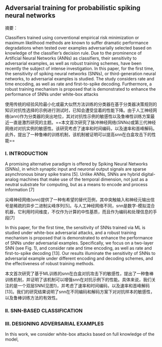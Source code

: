 ## 		Adversarial training for probabilistic spiking neural networks

摘要：

Classifiers trained using conventional empirical risk minimization or maximum likelihood methods are known to suffer dramatic performance degradations when tested over examples adversarially selected based on knowledge of the classifier’s decision rule. Due to the prominence of Artificial Neural Networks (ANNs) as classifiers, their sensitivity to adversarial examples, as well as robust training schemes, have been recently the subject of intense investigation. In this paper, for the first time, the sensitivity of spiking neural networks (SNNs), or third-generation neural networks, to adversarial examples is studied. The study considers rate and time encoding, as well as rate and first-to-spike decoding. Furthermore, a robust training mechanism is proposed that is demonstrated to enhance the performance of SNNs under white-box attacks

使用传统的经验风险最小化或最大似然方法训练的分类器在基于分类器决策规则的知识对抗性选择的示例进行测试时，已知会遭受显着的性能下降。由于人工神经网络(ann)作为分类器的突出地位，其对对抗性示例的敏感性以及鲁棒性训练方案最近一直是激烈研究的主题。==本文首次研究了脉冲神经网络(SNNs)或第三代神经网络对对抗实例的敏感性。该研究考虑了速率和时间编码，以及速率和首峰解码。此外，提出了一种鲁棒的训练机制，该机制被证明可以提高snn在白盒攻击下的性能==

### I. INTRODUCTION

A promising alternative paradigm is offered by Spiking Neural Networks (SNNs), in which synaptic input and neuronal output signals are sparse asynchronous binary spike trains [5]. Unlike ANNs, SNNs are hybrid digital-analog machines that make use of the temporal dimension, not just as a neutral substrate for computing, but as a means to encode and process information [7]

尖峰神经网络(snn)提供了一种有希望的替代范例，其中突触输入和神经元输出信号是稀疏的异步二进制尖峰序列[5]。与人工神经网络不同，snn是数字-模拟混合机器，它利用时间维度，不仅作为计算的中性基质，而且作为编码和处理信息的手段[7]



In this paper, for the first time, the sensitivity of SNNs trained via ML is studied under white-box adversarial attacks, and a robust training mechanism is proposed that is demonstrated to enhance the performance of SNNs under adversarial examples. Specifically, we focus on a two-layer SNN (see Fig. 1), and consider rate and time encoding, as well as rate and first-to-spike decoding [13]. Our results illuminate the sensitivity of SNNs to adversarial example under different encoding and decoding schemes, and the effectiveness of robust training methods.

本文首次研究了基于ML训练的snn在白盒对抗攻击下的敏感性，提出了一种鲁棒训练机制，并证明了该机制可以增强snn在对抗示例下的性能。具体来说，我们关注的是一个双层SNN(见图1)，并考虑了速率和时间编码，以及速率和首峰解码[13]。我们的研究结果说明了snn在不同编码和解码方案下对对抗样本的敏感性，以及鲁棒训练方法的有效性。



### II. SNN-BASED CLASSIFICATION

### III. DESIGNING ADVERSARIAL EXAMPLES

In this work, we consider white-box attacks based on full knowledge of the model,
